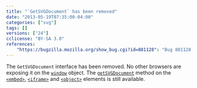 ```yaml
---
title: "`GetSVGDocument` has been removed"
date: "2013-05-19T07:35:00-04:00"
categories: ["svg"]
tags: []
versions: ["24"]
cclicense: "BY-SA 3.0"
references:
    "https://bugzilla.mozilla.org/show_bug.cgi?id=881128": "Bug 881128 – Remove nsIDOMGetSVGDocument"
---
```

The `GetSVGDocument` interface has been removed. No other browsers are exposing it on the [`window`](https://developer.mozilla.org/en-US/docs/Web/API/window) object. The [`getSVGDocument`](https://developer.mozilla.org/en-US/docs/Web/SVG/Scripting#Inter-document_scripting.3A_referencing_embedded_SVG) method on the [`<embed>`](https://developer.mozilla.org/en-US/docs/Web/HTML/Element/embed), [`<iframe>`](https://developer.mozilla.org/en-US/docs/Web/HTML/Element/iframe) and [`<object>`](https://developer.mozilla.org/en-US/docs/Web/HTML/Element/object) elements is still available.
